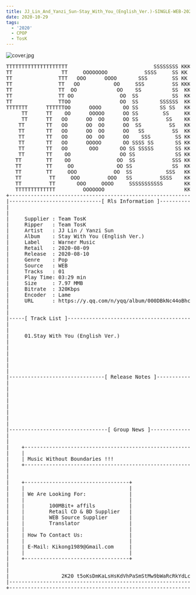```yaml
---
title: JJ_Lin_And_Yanzi_Sun-Stay_With_You_(English_Ver.)-SINGLE-WEB-2020-TosK
date: 2020-10-29
tags:
  - '2020'
  - CPOP
  - TosK
---
```


![cover.jpg](https://goindex.65style.workers.dev/3:/Music/MP3/JJ_Lin_And_Yanzi_Sun-Stay_With_You_%28English_Ver.%29-SINGLE-WEB-2020-TosK/00-jj_lin_and_yanzi_sun-stay_with_you_%28english_ver.%29-single-web-2020-cover.jpg)

<retrotxt v-slot>
<pre class="has-text-plain text-1x font-ibm_vga_8x16">TTTTTTTTTTTTTTTTTTTT                            SSSSSSSS KKKKKKKK  KKKKKKKKKKKKKK
TT                TT     OOOOOOOO            SSSS     SS KK   KKK  KKKK        KK
TT               TTT   OOO      OOOO       SSS        SS KK    KKK  KKK        KK
TT               TT   OO           OO     SSS         SS KKK      KKKK        KK
TT               TT  OO             OO    SS          SS  KK       KK        KK
TT               TT OO               OO  SS           SS  KK                KK
TT               TTOO                OO  SS       SSSSSS  KK                KK
TTTTTTT      TTTTTTOO      OOOO       OO SS       SS SS   KK               KK
     TT      TT    OO      OOOOO      OO SS        SS     KK              KK
     TT      TT   OO      OO  OO      OO SS         SS    KK              KK
    TT       TT   OO      OO  OO      OO  SS         SS   KK               KK
    TT       TT   OO      OO  OO      OO   SS         SS  KK                KK
    TT       TT   OO      OO  OO      OO    SSS        SS KK                 KK
    TT       TT   OO      OOOOO       OO SSSS SS       SS KK                  KK
    TT       TT   OO       OOO       OO SS SSSSS       SS KK                   KK
    TT       TT    OO                OO SS             SS KK       KK           KK
   TT        TT    OO               OO  SS            SSS KK      KKKK         KK
   TT        TT     OO              OO SS             SS  KK      KK KK       KK
   TT        TT     OOO            OO  SS           SSS   KK      KK  KK    KKK
   TT         TT     OOO         OOO   SS         SSSS    KK       KK  KK  KKK
   TT         TT       OOO     OOOO     SSSSSSSSSSS       KK KKKKKKKK  KK KKK
   TTTTTTTTTTTTT         OOOOOOO                          KKKK          KKKK
+------------------------------------------------------------------------------+
|------------------------------[ Rls Information ]-----------------------------|
|                                                                              |
|                                                                              |
|     Supplier : Team TosK                                                     |
|     Ripper   : Team TosK                                                     |
|     Artist   : JJ Lin / Yanzi Sun                                            |
|     Album    : Stay With You (English Ver.)                                  |
|     Label    : Warner Music                                                  |
|     Retail   : 2020-08-09                                                    |
|     Release  : 2020-08-10                                                    |
|     Genre    : Pop                                                           |
|     Source   : WEB                                                           |
|     Tracks   : 01                                                            |
|     Play Time: 03:29 min                                                     |
|     Size     : 7.97 MMB                                                      |
|     Bitrate  : 320Kbps                                                       |
|     Encoder  : Lame                                                          |
|     URL      : https://y.qq.com/n/yqq/album/000DBkNc44oBhc.html              |
|                                                                              |
|                                                                              |
|-----[ Track List ]-----------------------------------------------------------|
|                                                                              |
|                                                                              |
|     01.Stay With You (English Ver.)                        [03:29]           |
|                                                            -------           |
|                                                             03:29 min        |
|                                                              7.97 MB         |
|                                                                              |
|                                                                              |
|                                                                              |
|-------------------------------[ Release Notes ]------------------------------|
|                                                                              |
|                                                                              |
|                                                                              |
|                                                                              |
|                                                                              |
|                                                                              |
|                                                                              |
|                                                                              |
|--------------------------------[ Group News ]--------------------------------|
|                                                                              |
|                                                                              |
|    +--------------------------------------------------------------------+    |
|    |                                                                    |    |
|    | Music Without Boundaries !!!                                       |    |
|    +--------------------------------------------------------------------+    |
|                                                                              |
|                                                                              |
|    +----------------------------------+                                      |
|    |                                  |                                      |
|    | We Are Looking For:              |                                      |
|    |                                  |                                      |
|    |        100MBit+ affils           |                                      |
|    |        Retail CD &amp; BD Supplier   |                                      |
|    |        WEB Source Supplier       |                                      |
|    |        Translator                |                                      |
|    |                                  |                                      |
|    | How To Contact Us:               |                                      |
|    |                                  |                                      |
|    | E-Mail: Kikong1989@Gmail.com     |                                      |
|    |                                  |                                      |
|    +----------------------------------+                                      |
|                                                                              |
|                                                                              |
|                 2K20 t5oKsDmKaLsHsKdVhPaSmStMw9bWaRcRkYdLcC                  |
|------------------------------------------------------------------------------|
+------------------------------------------------------------------------------+
<span class="dos-cursor">_</span></pre>
</retrotxt>

<a-player 
    :options="{
        audio: [
          {
            name: 'Stay With You (English Ver.)',
            artist: 'JJ Lin / Yanzi Sun',
            url: 'https://goindex.65style.workers.dev/3:/Music/MP3/JJ_Lin_And_Yanzi_Sun-Stay_With_You_(English_Ver.)-SINGLE-WEB-2020-TosK/01-jj_lin_and_yanzi_sun-stay_with_you_(english_ver.).mp3',
            cover: 'https://goindex.65style.workers.dev/3:/Music/MP3/JJ_Lin_And_Yanzi_Sun-Stay_With_You_%28English_Ver.%29-SINGLE-WEB-2020-TosK/00-jj_lin_and_yanzi_sun-stay_with_you_%28english_ver.%29-single-web-2020-cover.jpg',
            theme: '#ebd0c2'
          },
        ]
    }"
/>


<download url="https://mirrorace.org/m/53O3P"/>


